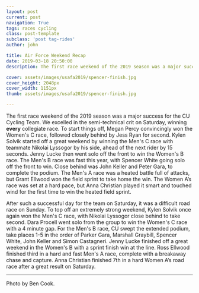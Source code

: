 ```yaml
---
layout: post
current: post
navigation: True
tags: races cycling
class: post-template
subclass: 'post tag-rides'
author: john

title: Air Force Weekend Recap
date: 2019-03-18 20:50:00
description: The first race weekend of the 2019 season was a major success for the CU Cycling Team.

cover: assets/images/usafa2019/spencer-finish.jpg
cover_height: 2048px
cover_width: 1151px
thumb: assets/images/usafa2019/spencer-finish.jpg

---
```


The first race weekend of the 2019 season was a major success for the CU Cycling Team. We excelled in the semi-technical crit on Saturday, winning **every** collegiate race. To start things off, Megan Percy convincingly won the Women's C race, followed closely behind by Jess Ryan for second. Kylen Solvik started off a great weekend by winning the Men's C race with teammate Nikolai Lyssogor by his side, ahead of the next rider by 15 seconds. Jenny Lucke then went solo off the front to win the Women's B race. The Men's B race was fast this year, with Spencer White going solo off the front to win. Close behind was John Keller and Peter Gara, to complete the podium. The Men's A race was a heated battle full of attacks, but Grant Ellwood won the field sprint to take home the win. The Women A’s race was set at a hard pace, but Anna Christian played it smart and touched wind for the first time to win the heated field sprint. 

After such a successful day for the team on Saturday, it was a difficult road race on Sunday. To top off an extremely strong weekend, Kylen Solvik once again won the Men's C race, with Nikolai Lyssogor close behind to take second. Dara Procell went solo from the group to win the Women's C race with a 4 minute gap. For the Men's B race, CU swept the extended podium, take places 1-5 in the order of Parker Gara, Marshall Graybill, Spencer White, John Keller and Simon Castagneri. Jenny Lucke finished off a great weekend in the Women's B with a sprint finish win at the line. Ross Ellwood finished third in a hard and fast Men's A race, complete with a breakaway chase and capture. Anna Christian finished 7th in a hard Women A’s road race after a great result on Saturday.


---
Photo by Ben Cook.